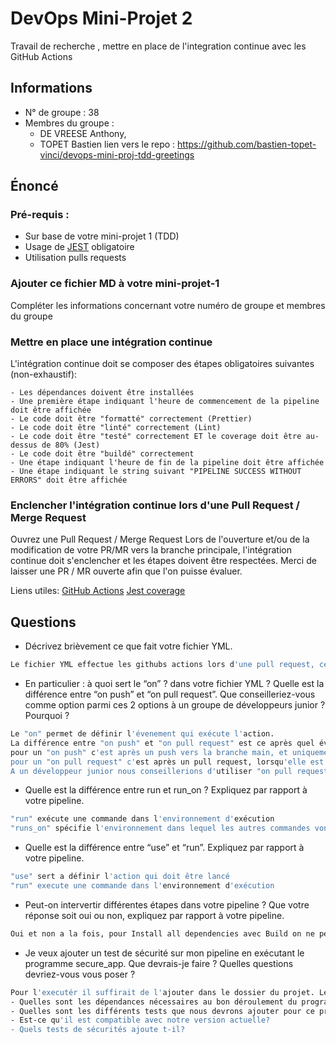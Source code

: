 # DevOps Mini-Projet 2
Travail de recherche , mettre en place de l'integration continue avec les GitHub Actions

## Informations
- N° de groupe : 38
- Membres du groupe : 
    - DE VREESE Anthony,
    - TOPET Bastien
lien vers le repo : https://github.com/bastien-topet-vinci/devops-mini-proj-tdd-greetings

## Énoncé

### Pré-requis :
- Sur base de votre mini-projet 1 (TDD)
- Usage de [JEST](https://jestjs.io/docs/getting-started) obligatoire
- Utilisation pulls requests


### Ajouter ce fichier MD à votre mini-projet-1
Compléter les informations concernant votre numéro de groupe et membres du groupe

### Mettre en place une intégration continue
L'intégration continue doit se composer des étapes obligatoires suivantes (non-exhaustif):

    - Les dépendances doivent être installées
    - Une première étape indiquant l'heure de commencement de la pipeline doit être affichée
    - Le code doit être "formatté" correctement (Prettier)
    - Le code doit être "linté" correctement (Lint)
    - Le code doit être "testé" correctement ET le coverage doit être au-dessus de 80% (Jest)
    - Le code doit être "buildé" correctement
    - Une étape indiquant l'heure de fin de la pipeline doit être affichée
    - Une étape indiquant le string suivant "PIPELINE SUCCESS WITHOUT ERRORS" doit être affichée

### Enclencher l'intégration continue lors d'une Pull Request / Merge Request
Ouvrez une Pull Request / Merge Request 
Lors de l'ouverture et/ou de la modification de votre PR/MR vers la branche principale, l'intégration continue doit s'enclencher et les étapes doivent être respectées.
Merci de laisser une PR / MR ouverte afin que l'on puisse évaluer.


Liens utiles:
[GitHub Actions](https://docs.github.com/fr/actions)
[Jest coverage](https://www.valentinog.com/blog/jest-coverage/)

## Questions

- Décrivez brièvement ce que fait votre fichier YML.  
```bash
Le fichier YML effectue les githubs actions lors d'une pull request, ce sont linstallation des dépendences, formattage avec Prettier et Eslint, un test coverage, build avec webpack et une heure indiquant le début et la fin de la pipeline avec avertissement du succès
```
- En particulier : à quoi sert le “on” ? dans votre fichier YML ?  Quelle est la différence entre “on push” et “on pull request”. Que conseilleriez-vous comme option parmi ces 2 options à un groupe de développeurs junior ? Pourquoi ? 
```bash
Le "on" permet de définir l'évenement qui exécute l'action.
La différence entre "on push" et "on pull request" est ce après quel évenement l'action s'exécute
pour un "on push" c'est après un push vers la branche main, et uniquement cette branche.
pour un "on pull request" c'est après un pull request, lorsqu'elle est ouverte ou modifiée.
A un développeur junior nous conseillerions d'utiliser "on pull request", pour éviter les erreurs après un merge dans la main.
```
- Quelle est la différence entre run et run_on ?  Expliquez par rapport à votre pipeline.  
```bash
"run" exécute une commande dans l'environnement d'exécution
"runs_on" spécifie l'environnement dans lequel les autres commandes vont être executés
```
- Quelle est la différence entre “use” et “run”. Expliquez par rapport à votre pipeline. 
```bash
"use" sert a définir l'action qui doit être lancé
"run" execute une commande dans l'environnement d'exécution
```
- Peut-on intervertir différentes étapes dans votre pipeline ? Que votre réponse soit oui ou non, expliquez par rapport à votre pipeline. 
```bash
Oui et non a la fois, pour Install all dependencies avec Build on ne peut intervertir tout comme les tests Pretier, Eslint et test coverage si l'on veut un formattage correcte, mais des affichages tel que "Starting time" et "End time" peuvent être replacés a d'autres endroits sans que ça pose de réelle problème, cependant il pourrait y avoir des problèmes de cohérence.
```
- Je veux ajouter un test de sécurité sur mon pipeline en exécutant le programme secure_app. Que devrais-je faire ?  Quelles questions devriez-vous vous poser ? 
```bash
Pour l'executér il suffirait de l'ajouter dans le dossier du projet. Les questions a se poser sont:
- Quelles sont les dépendances nécessaires au bon déroulement du programme?
- Quelles sont les différents tests que nous devrons ajouter pour ce programme?
- Est-ce qu'il est compatible avec notre version actuelle?
- Quels tests de sécurités ajoute t-il?
```

